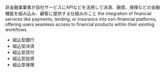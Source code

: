 非金融事業者が自社サービスにAPIなどを活用して決済、融資、保険などの金融機能を組み込み、顧客に提供する仕組みのこと
the integration of financial services like payments, lending, or insurance into non-financial platforms, offering users seamless access to financial products within their existing workflows
- 組込型銀行
- 組込型決済
- 組込型貸付
- 組込型投資
- 組込型保険